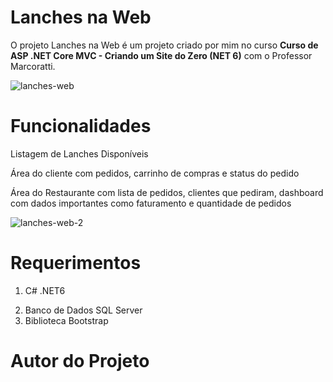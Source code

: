 # Lanches na Web

<p> O projeto Lanches na Web é um projeto criado por mim no curso <strong>Curso de ASP .NET Core MVC - Criando um Site do Zero (NET 6)</strong>
com o Professor Marcoratti.</p>

![lanches-web](https://user-images.githubusercontent.com/78311569/200304699-7e924ba1-f026-4b8d-ad1e-925530b15047.PNG)

# Funcionalidades 
<p>Listagem de Lanches Disponíveis</p>
<p>Área do cliente com pedidos, carrinho de compras e status do pedido</p>
<p>Área do Restaurante com lista de pedidos, clientes que pediram, dashboard com dados importantes como faturamento e quantidade de pedidos</p>

![lanches-web-2](https://user-images.githubusercontent.com/78311569/200304847-abe1ce07-b763-49b0-bcb7-06cbac325430.PNG)

# Requerimentos
<ol>
<li>C# .NET6</p> 
<li>Banco de Dados SQL Server</li>
<li>Biblioteca Bootstrap</li>
</ol>

# Autor do Projeto



